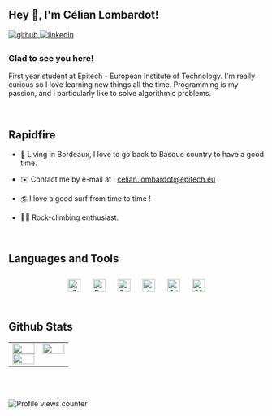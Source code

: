 <!--
**nailec1911/nailec1911** is a ✨ _special_ ✨ repository because its `README.md` (this file) appears on your GitHub profile.
-->

## Hey 👋, I'm Célian Lombardot!


<a href="https://github.com/nailec1911" target="_blank">
<img src=https://img.shields.io/badge/github-%2324292e.svg?&style=for-the-badge&logo=github&logoColor=white alt=github style="margin-bottom: 5px;" />
</a>
<a href="https://linkedin.com/in/celian-lombardot" target="_blank">
<img src=https://img.shields.io/badge/linkedin-%231E77B5.svg?&style=for-the-badge&logo=linkedin&logoColor=white alt=linkedin style="margin-bottom: 5px;" />
</a>




### Glad to see you here!
First year student at Epitech - European Institute of Technology.
I'm really curious so I love learning new things all the time. Programming is my passion, and I particularly like to solve algorithmic problems.


<br/>


## Rapidfire
<tr><td valign="top" width="100%">

- 📍 Living in Bordeaux, I love to go back to Basque country to have a good time.


- ✉️ Contact me by e-mail at : celian.lombardot@epitech.eu


- 🏄 I love a good surf from time to time !


- 🧗‍♂️ Rock-climbing enthusiast.


</td><td valign="top" width="100%">



</td></tr>

<br/>


## Languages and Tools
<div align="center">
<a href="https://www.cprogramming.com/" target="_blank"><img style="margin: 10px" src="https://profilinator.rishav.dev/skills-assets/c-original.svg" alt="C" height="25" /></a>
<a href="https://www.docker.com/" target="_blank"><img style="margin: 10px" src="https://profilinator.rishav.dev/skills-assets/docker-original-wordmark.svg" alt="Docker" height="25" /></a>
<a href="https://www.python.org/" target="_blank"><img style="margin: 10px" src="https://profilinator.rishav.dev/skills-assets/python-original.svg" alt="Python" height="25" /></a>
<a href="https://www.linux.org/" target="_blank"><img style="margin: 10px" src="https://profilinator.rishav.dev/skills-assets/linux-original.svg" alt="Linux" height="25" /></a>
<a href="https://github.com/" target="_blank"><img style="margin: 10px" src="https://profilinator.rishav.dev/skills-assets/git-scm-icon.svg" alt="Git" height="25" /></a>
<a href="https://about.gitlab.com/" target="_blank"><img style="margin: 10px" src="https://profilinator.rishav.dev/skills-assets/gitlab.svg" alt="GitLab" height="25" /></a>
</div>

<br/>


## Github Stats
<table><tr><td valign="top" width="50%">

<img src="https://github-readme-streak-stats.herokuapp.com/?user=nailec1911&theme=dark&background=000000" align="center" style="width: 100%" />

<img src="https://github-readme-stats.vercel.app/api?username=nailec1911&show_icons=true&count_private=true&hide_border=true" align="left" style="width: 100%" />

</td><td valign="top" width="50%">

<img src="https://github-readme-stats.vercel.app/api/top-langs/?username=nailec1911&count-private=true&hide_border=true&layout=compact" align="right" style="width: 100%" />

</td></tr></table>

<br/>



<br/>

![Profile views counter](https://komarev.com/ghpvc/?username=nailec1911&&style=flat-square)


<br/>


<br />
